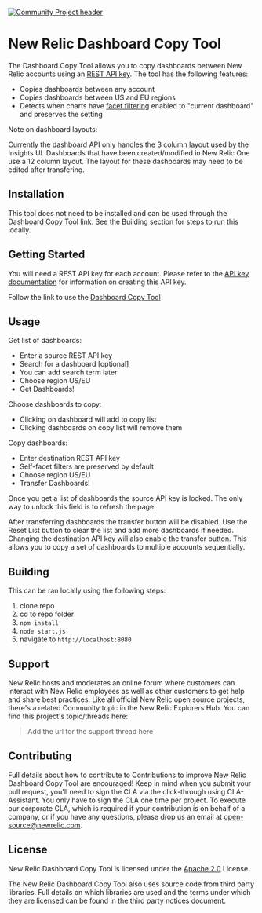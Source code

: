 [![Community Project header](https://github.com/newrelic/open-source-office/raw/master/examples/categories/images/Community_Project.png)](https://github.com/newrelic/open-source-office/blob/master/examples/categories/index.md#community-project)

# New Relic Dashboard Copy Tool

The Dashboard Copy Tool allows you to copy dashboards between New Relic accounts using an [REST API key](https://docs.newrelic.com/docs/apis/get-started/intro-apis/types-new-relic-api-keys#rest-api-key). The tool has the following features:

* Copies dashboards between any account
* Copies dashboards between US and EU regions
* Detects when charts have [facet filtering](https://docs.newrelic.com/docs/dashboards/new-relic-one-dashboards/manage-your-dashboard/filter-new-relic-one-dashboards-facets) enabled to "current dashboard" and preserves the setting

Note on dashboard layouts:

Currently the dashboard API only handles the 3 column layout used by the Insights UI. Dashboards that have been created/modified in New Relic One use a 12 column layout. The layout for these dashboards may need to be edited after transfering.

## Installation
This tool does not need to be installed and can be used through the [Dashboard Copy Tool]() link. See the Building section for steps to run this locally.

## Getting Started
You will need a REST API key for each account. Please refer to the [API key documentation](https://docs.newrelic.com/docs/apis/get-started/intro-apis/types-new-relic-api-keys#rest-api-key) for information on creating this API key.

Follow the link to use the [Dashboard Copy Tool]()

## Usage
Get list of dashboards:
* Enter a source REST API key
* Search for a dashboard [optional]
* You can add search term later
* Choose region US/EU
* Get Dashboards!

Choose dashboards to copy:
* Clicking on dashboard will add to copy list
* Clicking dashboards on copy list will remove them

Copy dashboards:
* Enter destination REST API key
* Self-facet filters are preserved by default
* Choose region US/EU
* Transfer Dashboards!

Once you get a list of dashboards the source API key is locked. The only way to unlock this field is to refresh the page.

After transferring dashboards the transfer button will be disabled.
Use the Reset List button to clear the list and add more dashboards if needed.
Changing the destination API key will also enable the transfer button. This allows you to copy a set of dashboards to multiple accounts sequentially.

## Building

This can be ran locally using the following steps:

1. clone repo
2. cd to repo folder
3. `npm install`
4. `node start.js`
5. navigate to `http://localhost:8080`

## Support

New Relic hosts and moderates an online forum where customers can interact with New Relic employees as well as other customers to get help and share best practices. Like all official New Relic open source projects, there's a related Community topic in the New Relic Explorers Hub. You can find this project's topic/threads here:

>Add the url for the support thread here

## Contributing
Full details about how to contribute to
Contributions to improve New Relic Dashboard Copy Tool are encouraged! Keep in mind when you submit your pull request, you'll need to sign the CLA via the click-through using CLA-Assistant. You only have to sign the CLA one time per project.
To execute our corporate CLA, which is required if your contribution is on behalf of a company, or if you have any questions, please drop us an email at open-source@newrelic.com.

## License
New Relic Dashboard Copy Tool is licensed under the [Apache 2.0](http://apache.org/licenses/LICENSE-2.0.txt) License.

The New Relic Dashboard Copy Tool also uses source code from third party libraries. Full details on which libraries are used and the terms under which they are licensed can be found in the third party notices document.